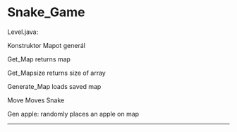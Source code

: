 # Snake_Game


Level.java:

Konstruktor Mapot generál

Get_Map returns map

Get_Mapsize returns size of array

Generate_Map loads saved map

Move Moves Snake 

Gen apple: randomly places an apple on map

------------------------------------------------
